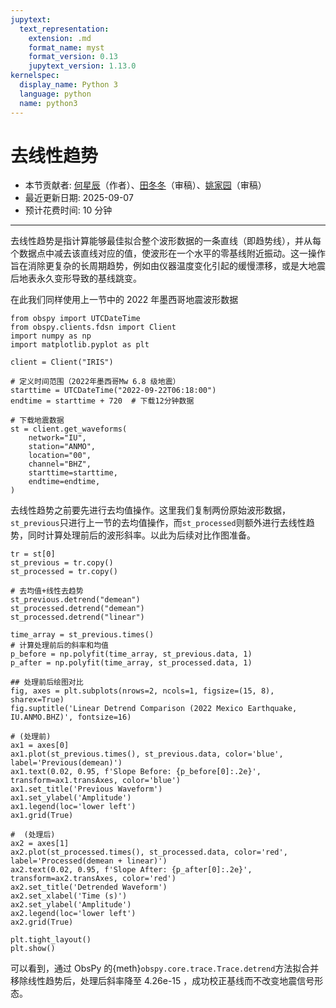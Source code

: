 ```yaml
---
jupytext:
  text_representation:
    extension: .md
    format_name: myst
    format_version: 0.13
    jupytext_version: 1.13.0
kernelspec:
  display_name: Python 3
  language: python
  name: python3
---
```


# 去线性趋势

- 本节贡献者: [何星辰](https://github.com/Chuan1937)（作者）、[田冬冬](https://me.seisman.info/)（审稿）、[姚家园](https://github.com/core-man)（审稿）
- 最近更新日期: 2025-09-07
- 预计花费时间: 10 分钟

---

去线性趋势是指计算能够最佳拟合整个波形数据的一条直线（即趋势线），并从每个数据点中减去该直线对应的值，使波形在一个水平的零基线附近振动。这一操作旨在消除更复杂的长周期趋势，例如由仪器温度变化引起的缓慢漂移，或是大地震后地表永久变形导致的基线跳变。

在此我们同样使用上一节中的 2022 年墨西哥地震波形数据

```{code-cell} ipython3
from obspy import UTCDateTime
from obspy.clients.fdsn import Client
import numpy as np
import matplotlib.pyplot as plt

client = Client("IRIS") 

# 定义时间范围（2022年墨西哥Mw 6.8 级地震）
starttime = UTCDateTime("2022-09-22T06:18:00")
endtime = starttime + 720  # 下载12分钟数据

# 下载地震数据
st = client.get_waveforms(
    network="IU",
    station="ANMO", 
    location="00", 
    channel="BHZ",
    starttime=starttime, 
    endtime=endtime,
)    
```

去线性趋势之前要先进行去均值操作。这里我们复制两份原始波形数据，`st_previous`只进行上一节的去均值操作，而`st_processed`则额外进行去线性趋势，同时计算处理前后的波形斜率。以此为后续对比作图准备。

```{code-cell} ipython3
tr = st[0]
st_previous = tr.copy()
st_processed = tr.copy()

# 去均值+线性去趋势
st_previous.detrend("demean")
st_processed.detrend("demean")
st_processed.detrend("linear")

time_array = st_previous.times()
# 计算处理前后的斜率和均值
p_before = np.polyfit(time_array, st_previous.data, 1)
p_after = np.polyfit(time_array, st_processed.data, 1)

## 处理前后绘图对比
fig, axes = plt.subplots(nrows=2, ncols=1, figsize=(15, 8), sharex=True)
fig.suptitle('Linear Detrend Comparison (2022 Mexico Earthquake, IU.ANMO.BHZ)', fontsize=16)

# (处理前)
ax1 = axes[0]
ax1.plot(st_previous.times(), st_previous.data, color='blue', label='Previous(demean)')
ax1.text(0.02, 0.95, f'Slope Before: {p_before[0]:.2e}', transform=ax1.transAxes, color='blue')
ax1.set_title('Previous Waveform')
ax1.set_ylabel('Amplitude')
ax1.legend(loc='lower left')
ax1.grid(True)

#  (处理后)
ax2 = axes[1]
ax2.plot(st_processed.times(), st_processed.data, color='red', label='Processed(demean + linear)')
ax2.text(0.02, 0.95, f'Slope After: {p_after[0]:.2e}', transform=ax2.transAxes, color='red')
ax2.set_title('Detrended Waveform')
ax2.set_xlabel('Time (s)')
ax2.set_ylabel('Amplitude')
ax2.legend(loc='lower left')
ax2.grid(True)

plt.tight_layout() 
plt.show()
```

可以看到，通过 ObsPy 的{meth}`obspy.core.trace.Trace.detrend`方法拟合并移除线性趋势后，处理后斜率降至 4.26e-15 ，成功校正基线而不改变地震信号形态。